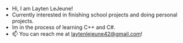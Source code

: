 - Hi, I am Layten LeJeune!
- Currently interested in finishing school projects and doing personal projects.
- Im in the process of learning C++ and C#.
- 📫 You can reach me at laytenlejeune42@gmail.com!

<!---
LaytenL/LaytenL is a ✨ special ✨ repository because its `README.md` (this file) appears on your GitHub profile.
You can click the Preview link to take a look at your changes.
--->
